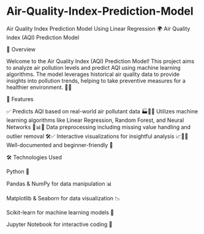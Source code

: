 # Air-Quality-Index-Prediction-Model
Air Quality Index Prediction Model Using Linear Regression
🌍 Air Quality Index (AQI) Prediction Model

📌 Overview

Welcome to the Air Quality Index (AQI) Prediction Model! This project aims to analyze air pollution levels and predict AQI using machine learning algorithms. The model leverages historical air quality data to provide insights into pollution trends, helping to take preventive measures for a healthier environment. 🌱💨

🚀 Features

✅ Predicts AQI based on real-world air pollutant data 🏭💨✅ Utilizes machine learning algorithms like Linear Regression, Random Forest, and Neural Networks 🧠📊✅ Data preprocessing including missing value handling and outlier removal 🛠️✅ Interactive visualizations for insightful analysis 📈🎨✅ Well-documented and beginner-friendly 🌟

🛠️ Technologies Used

Python 🐍

Pandas & NumPy for data manipulation 📊

Matplotlib & Seaborn for data visualization 📉

Scikit-learn for machine learning models 🤖

Jupyter Notebook for interactive coding 📒
